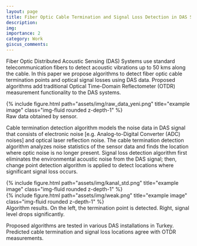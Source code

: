 ```yaml
---
layout: page
title: Fiber Optic Cable Termination and Signal Loss Detection in DAS Systems
description: 
img: 
importance: 2
category: Work
giscus_comments: 
---
```


Fiber Optic Distributed Acoustic Sensing (DAS) Systems use standard telecommunication fibers to detect acoustic vibrations up to 50 kms along the cable. In this paper we propose algorithms to detect fiber optic cable termination points and optical signal losses using DAS data. Proposed algorithms add traditional Optical Time-Domain Reflectometer (OTDR) measurement functionality to the DAS systems. 

<div class="row">
    <div class="col-sm mt-3 mt-md-0">
        {% include figure.html path="assets/img/raw_data_yeni.png" title="example image" class="img-fluid rounded z-depth-1" %}
    </div>
</div>
<div class="caption">
    Raw data obtained by sensor.
</div>

Cable termination detection algorithm models the noise data in DAS signal that consists of electronic noise [e.g. Analog-to-Digital Converter (ADC) noises] and optical laser reflection noise. The cable termination detection algorithm analyzes noise statistics of the sensor data and finds the location where optic noise is no longer present. Signal loss detection algorithm first eliminates the environmental acoustic noise from the DAS signal; then, change point detection algorithm is applied to detect locations where significant signal loss occurs. 

<div class="row">
    <div class="col-sm mt-3 mt-md-0">
        {% include figure.html path="assets/img/kanal_std.png" title="example image" class="img-fluid rounded z-depth-1" %}
    </div>
    <div class="col-sm mt-3 mt-md-0">
        {% include figure.html path="assets/img/weak.png" title="example image" class="img-fluid rounded z-depth-1" %}
    </div>
</div>
<div class="caption">
    Algorithm results. On the left, the termination point is detected. Right, signal level drops significantly.
</div>

Proposed algorithms are tested in various DAS installations in Turkey. Predicted cable termination and signal loss locations agree with OTDR measurements.